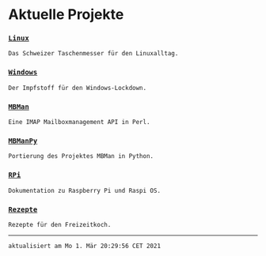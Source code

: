 # Aktuelle Projekte

### [`Linux`](https://github.com/ingank/Linux/)
`Das Schweizer Taschenmesser für den Linuxalltag.`

### [`Windows`](https://github.com/ingank/Windows/)
`Der Impfstoff für den Windows-Lockdown.`

### [`MBMan`](https://github.com/ingank/MBMan/)
`Eine IMAP Mailboxmanagement API in Perl.`

### [`MBManPy`](https://github.com/ingank/MBManPy/)
`Portierung des Projektes MBMan in Python.`

### [`RPi`](https://github.com/ingank/RPi/)
`Dokumentation zu Raspberry Pi und Raspi OS.`

### [`Rezepte`](https://github.com/ingank/Rezepte/)
`Rezepte für den Freizeitkoch.`


---

`aktualisiert am Mo 1. Mär 20:29:56 CET 2021`
